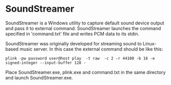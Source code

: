 SoundStreamer
=============

SoundStreamer is a Windows utility to capture default sound device output and pass it to external command. SoundStreamer launches the command specified in  'command.txt' file and writes PCM data to its stdin.

SoundStreamer was originally developed for streaming sound to Linux-based music server. In this case the external command should be like this:

    plink -pw password user@host play  -t raw  -c 2 -r 44100 -b 16 -e signed-integer --input-buffer 128 -

Place SoundStreamer.exe, plink.exe and command.txt in the same directory and launch SoundStreamer.exe.
